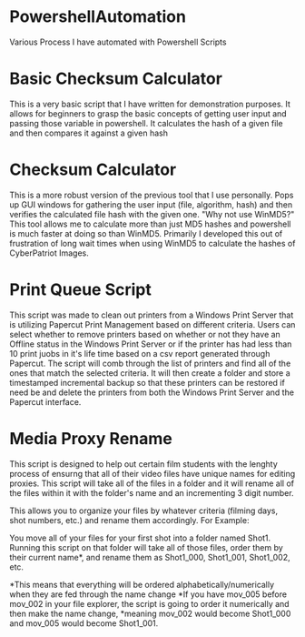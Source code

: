 # PowershellAutomation
Various Process I have automated with Powershell Scripts
# Basic Checksum Calculator
This is a very basic script that I have written for demonstration purposes. It allows for beginners to grasp the basic concepts of getting user input and passing those variable in powershell. It calculates the hash of a given file and then compares it against a given hash
# Checksum Calculator
This is a more robust version of the previous tool that I use personally. Pops up GUI windows for gathering the user input (file, algorithm, hash) and then verifies the calculated file hash with the given one. "Why not use WinMD5?" This tool allows me to calculate more than just MD5 hashes and powershell is much faster at doing so than WinMD5. Primarily I developed this out of frustration of long wait times when using WinMD5 to calculate the hashes of CyberPatriot Images.
# Print Queue Script
This script was made to clean out printers from a Windows Print Server that is utilizing Papercut Print Management based on different criteria. Users can select whether to remove printers based on whether or not they have an Offline status in the Windows Print Server or if the printer has had less than 10 print juobs in it's life time based on a csv report generated through Papercut. The script will comb through the list of printers and find all of the ones that match the selected criteria. It will then create a folder and store a timestamped incremental backup so that these printers can be restored if need be and delete the printers from both the Windows Print Server and the Papercut interface.
# Media Proxy Rename
This script is designed to help out certain film students with the lenghty process of ensurng that all of their video files have unique names
for editing proxies. This script will take all of the files in a folder and it will rename all of the files within it with the folder's name and 
an incrementing 3 digit number.

This allows you to organize your files by whatever criteria (filming days, shot numbers, etc.) and rename them accordingly.
For Example:

You move all of your files for your first shot into a folder named Shot1. Running this script on that folder will take all of 
those files, order them by their current name*, and rename them as Shot1_000, Shot1_001, Shot1_002, etc.

*This means that everything will be ordered alphabetically/numerically when they are fed through the name change 
*If you have mov_005 before mov_002 in your file explorer, the script is going to order it numerically and then make the name change, 
*meaning mov_002 would become Shot1_000 and mov_005 would become Shot1_001. 
